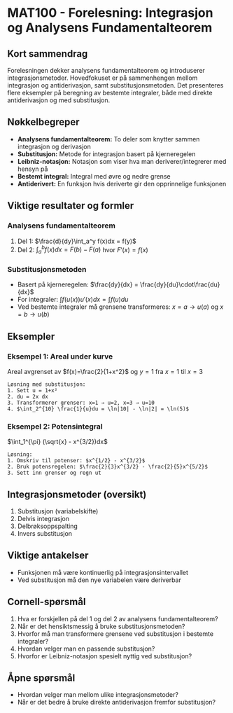 # MAT100 - Forelesning: Integrasjon og Analysens Fundamentalteorem

## Kort sammendrag
Forelesningen dekker analysens fundamentalteorem og introduserer integrasjonsmetoder. Hovedfokuset er på sammenhengen mellom integrasjon og antiderivasjon, samt substitusjonsmetoden. Det presenteres flere eksempler på beregning av bestemte integraler, både med direkte antiderivasjon og med substitusjon.

## Nøkkelbegreper
- **Analysens fundamentalteorem:** To deler som knytter sammen integrasjon og derivasjon
- **Substitusjon:** Metode for integrasjon basert på kjerneregelen
- **Leibniz-notasjon:** Notasjon som viser hva man deriverer/integrerer med hensyn på
- **Bestemt integral:** Integral med øvre og nedre grense
- **Antiderivert:** En funksjon hvis deriverte gir den opprinnelige funksjonen

## Viktige resultater og formler

### Analysens fundamentalteorem
1. Del 1: $\frac{d}{dy}\int_a^y f(x)dx = f(y)$
2. Del 2: $\int_a^b f(x)dx = F(b) - F(a)$ hvor $F'(x) = f(x)$

### Substitusjonsmetoden
- Basert på kjerneregelen: $\frac{dy}{dx} = \frac{dy}{du}\cdot\frac{du}{dx}$
- For integraler: $\int f(u(x))u'(x)dx = \int f(u)du$
- Ved bestemte integraler må grensene transformeres: $x=a \rightarrow u(a)$ og $x=b \rightarrow u(b)$

## Eksempler

### Eksempel 1: Areal under kurve
Areal avgrenset av $f(x)=\frac{2}{1+x^2}$ og $y=1$ fra $x=1$ til $x=3$
```
Løsning med substitusjon:
1. Sett u = 1+x²
2. du = 2x dx
3. Transformerer grenser: x=1 → u=2, x=3 → u=10
4. $\int_2^{10} \frac{1}{u}du = \ln|10| - \ln|2| = \ln(5)$
```

### Eksempel 2: Potensintegral
$\int_1^{\pi} (\sqrt{x} - x^{3/2})dx$
```
Løsning:
1. Omskriv til potenser: $x^{1/2} - x^{3/2}$
2. Bruk potensregelen: $\frac{2}{3}x^{3/2} - \frac{2}{5}x^{5/2}$
3. Sett inn grenser og regn ut
```

## Integrasjonsmetoder (oversikt)
1. Substitusjon (variabelskifte)
2. Delvis integrasjon
3. Delbrøksoppspalting
4. Invers substitusjon

## Viktige antakelser
- Funksjonen må være kontinuerlig på integrasjonsintervallet
- Ved substitusjon må den nye variabelen være deriverbar

## Cornell-spørsmål
1. Hva er forskjellen på del 1 og del 2 av analysens fundamentalteorem?
2. Når er det hensiktsmessig å bruke substitusjonsmetoden?
3. Hvorfor må man transformere grensene ved substitusjon i bestemte integraler?
4. Hvordan velger man en passende substitusjon?
5. Hvorfor er Leibniz-notasjon spesielt nyttig ved substitusjon?

## Åpne spørsmål
- Hvordan velger man mellom ulike integrasjonsmetoder?
- Når er det bedre å bruke direkte antiderivasjon fremfor substitusjon?